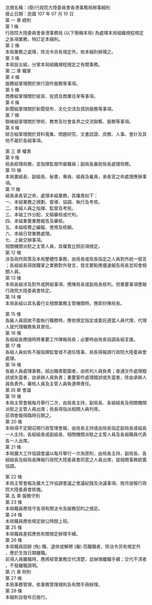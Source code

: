 法規名稱：(廢)行政院大陸委員會香港事務局辦事細則  
廢止日期：民國 107 年 07 月 10 日  
第 一 章 總則  
第 1 條  
行政院大陸委員會香港事務局 (以下簡稱本局) 為處理本局組織規程規定  
之各項業務，特訂定本細則。  
第 2 條  
本局業務之處理，除法令另有規定外，依本細則辦理之。  
第 3 條  
本局設五組，分掌本局組織規程規定之有關事務。  
第 二 章 職掌  
第 4 條  
服務組掌理關於旅行證件服務等事項。  
第 5 條  
商務組掌理關於經貿、投資及商業往來等事項。  
第 6 條  
新聞組掌理關於新聞發布、文化交流及資訊服務等事項。  
第 7 條  
聯絡組掌理關於學術、教育及社會各界之交流聯繫、服務等事項。  
第 8 條  
綜合組掌理關於資料蒐集、問題研究、文書認證、庶務、人事、會計及其  
他不屬於各組事項。  


第 三 章 權責  
第 9 條  
局長綜理局務，並指揮監督所屬職員；副局長襄助局長處理局務。  
第 10 條  
本局置組長、副組長、秘書、專員、組員及雇員，承長官之命處理應辦事  
項。  
第 11 條  
組長承長官之命，處理本組業務，其權責如下：  
一、本組業務之規劃、督導、協調、執行及考核。  
二、本組人員之指揮、監督及考核。  
三、本組工作分配、文稿審核或代判。  
四、本組重要業務報告及審核。  
五、本組經費之編擬、使用及核銷。  
六、本組日常業務處理。  
七、上級交辦事項。  
相關機關派駐之主管人員，其權責比照前項規定。  
第 12 條  
涉及政府政策及本局整體性事務，由局長或局長指定之人員對外統一發言  
；各組組長得就職掌之業務對外發言，發言要點應儘速報告局長並知會相  
關人員。  
第 13 條  
本局各組涉及對外或跨組事項，應陳局長或副局長核判。但重要事項應報  
行政院大陸委員會核定。  
第 14 條  
本局各組以其名義行文相關業務主管機關時，應即抄陳局長。  


第 15 條  
各級人員因故不能執行職務時，應依規定指定或委託適當人員代理，代理  
人就代理職務負其責任。  
第 16 條  
各組組長應隨時將重要工作陳報局長；必要時由局長協調各組支援。  
第 17 條  
各組人員如有不服指揮監督或不適任情事，局長得報請行政院大陸委員會  
處理。  
第 18 條  
各級人員處理事務，超出職責範圍者，由核判人員負責；普通文件處理錯  
誤或失當者，由承辦人員負責；重要案件處理錯誤或失當者，除由承辦人  
員負責外，審核人員及主管人員負連帶責任。  
第 四 章 會議  
第 19 條  
本局主管會報每月舉行二次，由局長主持，副局長、各組組長及相關機關  
派駐之主管人員出席；局長得指派相關人員列席。  
前項會報得臨時召開之。  
第 20 條  
本局得不定期召開行政管理會報，由局長主持或由局長指定副局長或組長  
一人主持。各組組長或副組長、相關機關派駐之主管人員及各組職員代表  
各一人出席。  
第 21 條  
本局擴大工作協調會議以每月舉行一次為原則，由局長主持，副局長、各  
組組長及經局長陳報行政院大陸委員會同意之人員出席，就相關事務統籌  
協調。  


第 22 條  
本局主管會報及擴大工作協調會議之會議紀錄及決議事項，按月提報行政  
院大陸委員會核備。  
第 五 章 服務守則  
第 23 條  
本局職員應恪守各項有關法令及服務契約之規定。  
第 24 條  
本局職員應依規定辦公時間上班。  
第 25 條  
本局職員差假應依有關規定辦理手續。  
第 26 條  
本局職員因辭 (免) 職、退休或解聘 (僱) 而離職者，除法令另有規定外  
，應於生效日期離職。  
前項人員離職時，應將經管業務交代清楚，並辦理離職手續；交代不清者  
，不發離職證明。  
第 六 章 附則  
第 27 條  
本局事務管理，依事務管理規則及有關手冊辦理。  
第 28 條  
本細則自發布日施行。  


